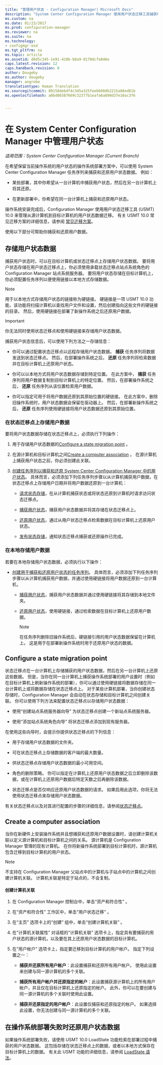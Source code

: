 ```yaml
---
title: "管理用户状态 - Configuration Manager| Microsoft Docs"
description: "System Center Configuration Manager 使用用户状态迁移工具捕获和还原操作系统部署方案中的用户状态数据。"
ms.custom: na
ms.date: 01/23/2017
ms.prod: configuration-manager
ms.reviewer: na
ms.suite: na
ms.technology:
- configmgr-osd
ms.tgt_pltfrm: na
ms.topic: article
ms.assetid: d8d5c345-1e91-410b-b8a9-0170dcfa846e
caps.latest.revision: 12
caps.handback.revision: 0
author: Dougeby
ms.author: dougeby
manager: angrobe
translationtype: Human Translation
ms.sourcegitcommit: 89158debdf4c345a325feeb608db2215a88ed81b
ms.openlocfilehash: a0bd86587669c32377b1eafa6a890d37e10ac3f6


---
```

# <a name="manage-user-state-in-system-center-configuration-manager"></a>在 System Center Configuration Manager 中管理用户状态

*适用范围：System Center Configuration Manager (Current Branch)*

在希望保留当前操作系统的用户状态的操作系统部署方案中，可以使用 System Center Configuration Manager 任务序列来捕获和还原用户状态数据。 例如：  

-   某些部署，其中你希望从一台计算机中捕获用户状态，然后在另一台计算机上将其还原。  

-   在更新部署中，你希望在同一台计算机上捕获和还原用户状态。  

 操作系统安装完成后，Configuration Manager 使用用户状态迁移工具 (USMT) 10.0 来管理从源计算机到目标计算机的用户状态数据迁移。 有关 USMT 10.0 常见迁移方案的详细信息，请参阅  [常见迁移方案](https://technet.microsoft.com/library/mt299169\(v=vs.85\).aspx)。  

 使用以下部分可帮助你捕获和还原用户数据。


##  <a name="a-namebkmkstoringuserdataa-store-user-state-data"></a><a name="BKMK_StoringUserData"></a> 存储用户状态数据  
 捕获用户状态时，可以在目标计算机或状态迁移点上存储用户状态数据。 要将用户状态存储在用户状态迁移点上，你必须使用承载状态迁移点站点系统角色的 Configuration Manager 站点系统服务器。 要将用户状态存储在目标计算机上，你必须配置任务序列以便使用链接以本地方式存储数据。  

> [!NOTE]  
>  用于以本地方式存储用户状态的链接称为硬链接。 硬链接是一项 USMT 10.0 功能，该功能将扫描计算机以查找用户文件和设置，然后创建指向这些文件的硬链接的目录。 然后，使用硬链接在部署了新操作系统之后还原用户数据。  

> [!IMPORTANT]  
>  你无法同时使用状态迁移点和使用硬链接来存储用户状态数据。  

 捕获用户状态信息后，可以使用下列方法之一存储信息：  

-   你可以通过配置状态迁移点以远程存储用户状态数据。 **捕获** 任务序列将数据发送到状态迁移点。 然后，在部署操作系统之后， **还原** 任务序列将检索数据并在目标计算机上还原用户状态。  

-   你可以以本地方式将用户状态数据存储到特定位置。 在此方案中， **捕获** 任务序列将用户数据复制到目标计算机上的特定位置。 然后，在部署操作系统之后， **还原** 任务序列从该位置检索用户数据。  

-   你可以指定可用于将用户数据还原到其原始位置的硬链接。 在此方案中，删除旧操作系统时，用户状态数据会保留在驱动器上。 然后，在部署新操作系统之后， **还原** 任务序列使用硬链接将用户状态数据还原到其原始位置。  

###  <a name="a-namebkmkuserdatasmpa-store-user-data-on-a-state-migration-point"></a><a name="BKMK_UserDataSMP"></a> 在状态迁移点上存储用户数据  
 要将用户状态数据存储在状态迁移点上，必须执行下列操作：  

1.  用于存储用户状态数据的[Configure a state migration point](#BKMK_StateMigrationPoint) 。  

2.  在源计算机和目标计算机之间[Create a computer association](#BKMK_ComputerAssociation) 。 在源计算机上捕获用户状态之前，你必须创建此关联。  

3.  [创建任务序列以捕获和还原 System Center Configuration Manager 中的用户状态](../deploy-use/create-a-task-sequence-to-capture-and-restore-user-state.md)。 具体而言，必须添加下列任务序列步骤以从计算机捕获用户数据，在状态迁移点上存储用户日期并将用户数据还原到一台计算机：  

    -   [请求状态存储](../understand/task-sequence-steps.md#BKMK_RequestStateStore)，在从计算机捕获状态或将状态还原到计算机时请求访问状态迁移点。  

    -   [捕获用户状态](../understand/task-sequence-steps.md#BKMK_CaptureUserState)，捕获用户状态数据并将其存储在状态迁移点上。  

    -   [还原用户状态](../understand/task-sequence-steps.md#BKMK_RestoreUserState)，通过从用户状态迁移点检索数据在目标计算机上还原用户状态。  

    -   [发布状态存储](../understand/task-sequence-steps.md#BKMK_ReleaseStateStore)，通知状态迁移点捕获或还原操作已完成。  

###  <a name="a-namebkmkuserdatadestinationa-store-user-data-locally"></a><a name="BKMK_UserDataDestination"></a> 在本地存储用户数据  
 若要在本地存储用户状态数据，必须执行以下操作：  

-   [创建用于捕获和还原用户状态的任务序列](../deploy-use/create-a-task-sequence-to-capture-and-restore-user-state.md)。 具体而言，必须添加下列任务序列步骤以从计算机捕获用户数据，并通过使用硬链接将用户数据还原到一台计算机，  

    -   [捕获用户状态](../understand/task-sequence-steps.md#BKMK_CaptureUserState)，捕获用户状态数据并通过使用硬链接将其存储到本地文件夹。  

    -   [还原用户状态](../understand/task-sequence-steps.md#BKMK_RestoreUserState)，使用硬链接，通过检索数据在目标计算机上还原用户数据。  

        > [!NOTE]  
        >  在任务序列删除旧操作系统后，硬链接引用的用户状态数据保留在计算机上。 这是用于在部署新操作系统时用于还原用户状态的数据。  

##  <a name="a-namebkmkstatemigrationpointa-configure-a-state-migration-point"></a><a name="BKMK_StateMigrationPoint"></a> Configure a state migration point  
 状态迁移点在一台计算机上存储捕获的用户状态数据，然后在另一台计算机上还原这些数据。 但是，当你在同一台计算机上捕获操作系统部署的用户设置时（例如在目标计算机上刷新操作系统的部署），你可以通过使用硬链接将数据存储在同一台计算机上或将数据存储在状态迁移点上。 对于某些计算机部署，当你创建状态存储时，Configuration Manager 会自动在状态存储和目标计算机之间创建关联。 你可以使用下列方法来配置状态迁移点以存储用户状态数据：  

-   使用“创建站点系统服务器向导”  为状态迁移点创建一个新站点系统服务器。  

-   使用“添加站点系统角色向导”  将状态迁移点添加到现有服务器。  

 在使用这些向导时，会提示你提供状态迁移点的下列信息：  

-   用于存储用户状态数据的文件夹。  

-   可在状态迁移点上存储数据的客户端的最大数量。  

-   供状态迁移点存储用户状态数据的最小可用空间。  

-   角色的删除策略。 你可以指定在计算机上还原用户状态数据之后立即删除该数据，或在计算机上还原用户数据后特定天数之后再删除该数据。  

-   状态迁移点是否仅响应还原用户状态数据的请求。 如果启用此选项，你将无法使用状态迁移点来存储用户状态数据。  

 有关状态迁移点以及对其进行配置的步骤的详细信息，请参阅[状态迁移点](prepare-site-system-roles-for-operating-system-deployments.md#BKMK_StateMigrationPoints)。  

##  <a name="a-namebkmkcomputerassociationa-create-a-computer-association"></a><a name="BKMK_ComputerAssociation"></a> Create a computer association  
 当你在新硬件上安装操作系统并且想捕获和还原用户数据设置时，请创建计算机关联以定义源计算机和目标计算机之间的关系。 源计算机是 Configuration Manager 管理的现有计算机。 在你将新操作系统部署到目标计算机时，源计算机包含迁移到目标计算机的用户状态。  

> [!NOTE]  
>  不支持在 Configuration Manager 父站点中的计算机与子站点中的计算机之间创建计算机关联。 计算机关联是特定于站点的，不会复制。  

#### <a name="to-create-a-computer-association"></a>创建计算机关联  

1.  在 Configuration Manager 控制台中，单击“资产和符合性” 。  

2.  在“资产和符合性”  工作区中，单击“用户状态迁移” 。  

3.  在“主页”  选项卡上的“创建”  组中，单击“创建计算机关联” 。  

4.  在“计算机关联属性”  对话框的“计算机关联”  选项卡上，指定具有要捕获的用户状态的源计算机，以及要在其上还原用户状态数据的目标计算机。  

5.  在“用户帐户”  选项卡上，指定要迁移到目标计算机的用户帐户。 指定下列设置之一：  

    -   **捕获并还原所有用户帐户**：此设置捕获和还原所有用户帐户。 使用此设置来创建与同一源计算机的多个关联。  

    -   **捕获所有用户帐户并还原指定的帐户**：此设置捕获源计算机上的所有用户帐户，并且仅在目标计算机上还原指定的帐户。 此外，你可以在要创建与同一源计算机的多个关联时使用此设置。  

    -   **捕获并还原指定的用户帐户**：此设置仅捕获和还原指定的帐户。 如果选择此设置，你无法创建与同一源计算机的多个关联。  

##  <a name="a-namebkmkmigrationfailsa-restore-user-state-data-when-an-operating-system-deployment-fails"></a><a name="BKMK_MigrationFails"></a> 在操作系统部署失败时还原用户状态数据  
 如果操作系统部署失败，请使用 USMT 10.0 LoadState 功能检索在部署过程中捕获的用户状态数据。 这包括存储在状态迁移点上的数据，或者以本地方式保存在目标计算机上的数据。 有关此 USMT 功能的详细信息，请参阅 [LoadState 语法](https://technet.microsoft.com/library/mt299188\(v=vs.85\).aspx)。  



<!--HONumber=Jan17_HO4-->


